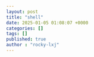 ```yaml
---
layout: post
title: "shell"
date: 2025-01-05 01:08:07 +0000
categories: []
tags: []
published: true
author : "rocky-lxj"
---
```

